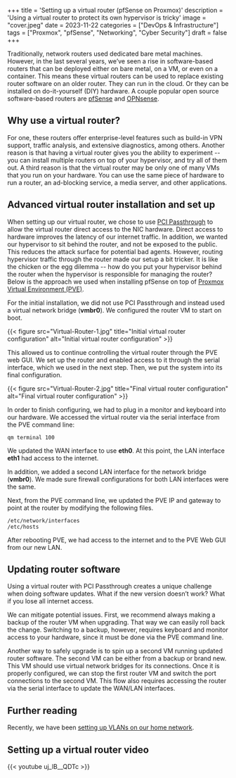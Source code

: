 +++
title = 'Setting up a virtual router (pfSense on Proxmox)'
description = 'Using a virtual router to protect its own hypervisor is tricky'
image = "cover.jpeg"
date = 2023-11-22
categories = ["DevOps & Infrastructure"]
tags = ["Proxmox", "pfSense", "Networking", "Cyber Security"]
draft = false
+++

Traditionally, network routers used dedicated bare metal machines. However, in the last several years, we’ve seen a rise
in software-based routers that can be deployed either on bare metal, on a VM, or even on a container. This means these
virtual routers can be used to replace existing router software on an older router. They can run in the cloud. Or they
can be installed on do-it-yourself (DIY) hardware. A couple popular open source software-based routers are
[pfSense](https://www.pfsense.org/) and [OPNsense](https://opnsense.org/).

## Why use a virtual router?

For one, these routers offer enterprise-level features such as build-in VPN support, traffic analysis, and extensive
diagnostics, among others. Another reason is that having a virtual router gives you the ability to experiment -- you can
install multiple routers on top of your hypervisor, and try all of them out. A third reason is that the virtual router
may be only one of many VMs that you run on your hardware. You can use the same piece of hardware to run a router, an
ad-blocking service, a media server, and other applications.

## Advanced virtual router installation and set up

When setting up our virtual router, we chose to use [PCI Passthrough](<https://pve.proxmox.com/wiki/PCI(e)_Passthrough>)
to allow the virtual router direct access to the NIC hardware. Direct access to hardware improves the latency of our
internet traffic. In addition, we wanted our hypervisor to sit behind the router, and not be exposed to the public. This
reduces the attack surface for potential bad agents. However, routing hypervisor traffic through the router made our
setup a bit tricker. It is like the chicken or the egg dilemma -- how do you put your hypervisor behind the router when
the hypervisor is responsible for managing the router? Below is the approach we used when installing pfSense on top of
[Proxmox Virtual Environment (PVE)](https://www.proxmox.com/en/proxmox-virtual-environment/overview).

For the initial installation, we did not use PCI Passthrough and instead used a virtual network bridge (**vmbr0**). We
configured the router VM to start on boot.

{{< figure src="Virtual-Router-1.jpg" title="Initial virtual router configuration" alt="Initial virtual router configuration" >}}

This allowed us to continue controlling the virtual router through the PVE web GUI. We set up the router and enabled
access to it through the serial interface, which we used in the next step. Then, we put the system into its final
configuration.

{{< figure src="Virtual-Router-2.jpg" title="Final virtual router configuration" alt="Final virtual router configuration" >}}

In order to finish configuring, we had to plug in a monitor and keyboard into our hardware. We accessed the virtual
router via the serial interface from the PVE command line:

```shell
qm terminal 100
```

We updated the WAN interface to use **eth0**. At this point, the LAN interface **eth1** had access to the internet.

In addition, we added a second LAN interface for the network bridge (**vmbr0**). We made sure firewall configurations
for both LAN interfaces were the same.

Next, from the PVE command line, we updated the PVE IP and gateway to point at the router by modifying the following
files.

```shell
/etc/network/interfaces
/etc/hosts
```

After rebooting PVE, we had access to the internet and to the PVE Web GUI from our new LAN.

## Updating router software

Using a virtual router with PCI Passthrough creates a unique challenge when doing software updates. What if the new
version doesn’t work? What if you lose all internet access.

We can mitigate potential issues. First, we recommend always making a backup of the router VM when upgrading. That way
we can easily roll back the change. Switching to a backup, however, requires keyboard and monitor access to your
hardware, since it must be done via the PVE command line.

Another way to safely upgrade is to spin up a second VM running updated router software. The second VM can be either
from a backup or brand new. This VM should use virtual network bridges for its connections. Once it is properly
configured, we can stop the first router VM and switch the port connections to the second VM. This flow also requires
accessing the router via the serial interface to update the WAN/LAN interfaces.

## Further reading

Recently, we have been [setting up VLANs on our home network](../why-you-need-vlan/).

## Setting up a virtual router video

{{< youtube uj_lB__QDTc >}}
